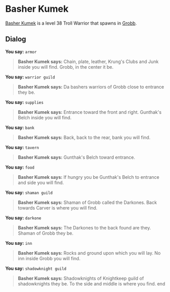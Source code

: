 # Basher Kumek



[Basher Kumek](/npc/52010) is a level 38 Troll Warrior that spawns in [Grobb](/zone/52).



## Dialog

**You say:** `armor`



>**Basher Kumek says:** Chain, plate, leather, Krung's Clubs and Junk inside you will find.  Grobb, in the center it be.

**You say:** `warrior guild`



>**Basher Kumek says:** Da bashers warriors of Grobb close to entrance they be.

**You say:** `supplies`



>**Basher Kumek says:** Entrance toward the front and right.  Gunthak's Belch inside you will find.

**You say:** `bank`



>**Basher Kumek says:** Back, back to the rear, bank you will find.

**You say:** `tavern`



>**Basher Kumek says:** Gunthak's Belch toward entrance.

**You say:** `food`



>**Basher Kumek says:** If hungry you be Gunthak's Belch to entrance and side you will find.

**You say:** `shaman guild`



>**Basher Kumek says:** Shaman of Grobb called the Darkones.  Back towards Carver is where you will find.

**You say:** `darkone`



>**Basher Kumek says:** The Darkones to the back found are they.  Shaman of Grobb they be.

**You say:** `inn`



>**Basher Kumek says:** Rocks and ground upon which you will lay.  No inn inside Grobb you will find.

**You say:** `shadowknight guild`



>**Basher Kumek says:** Shadowknights of Knightkeep guild of shadowknights they be.  To the side and middle is where you find.
end